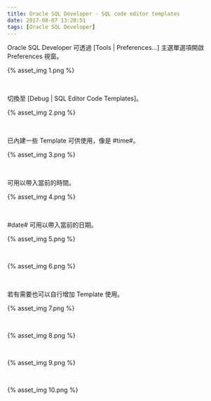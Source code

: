 ```yaml
---
title: Oracle SQL Developer - SQL code editor templates
date: 2017-08-07 13:20:51
tags: [Oracle SQL Developer]
---
```


Oracle SQL Developer 可透過 [Tools | Preferences...] 主選單選項開啟 Preferences 視窗。  

<!-- More -->

{% asset_img 1.png %}

<br/>


切換至 [Debug | SQL Editor Code Templates]。  

{% asset_img 2.png %}

<br/>


已內建一些 Template 可供使用，像是 #time#。  

{% asset_img 3.png %}

<br/>


可用以帶入當前的時間。  

{% asset_img 4.png %}

<br/>


#date# 可用以帶入當前的日期。  

{% asset_img 5.png %}

<br/>


{% asset_img 6.png %}

<br/>


若有需要也可以自行增加 Template 使用。  

{% asset_img 7.png %}

<br/>


{% asset_img 8.png %}

<br/>


{% asset_img 9.png %}

<br/>


{% asset_img 10.png %}

<br/>